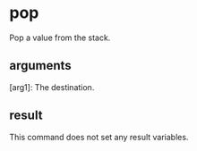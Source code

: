 # pop

Pop a value from the stack.

## arguments

\[arg1\]: The destination.

## result

This command does not set any result variables.
